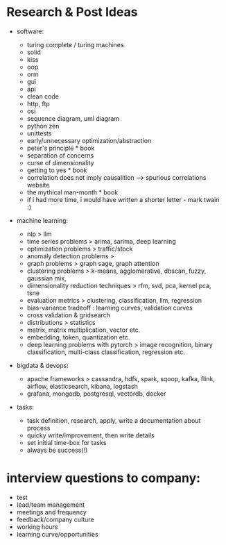 # Research & Post Ideas

- software: 
  - turing complete / turing machines
  - solid 
  - kiss
  - oop
  - orm
  - gui 
  - api 
  - clean code
  - http, ftp 
  - osi 
  - sequence diagram, uml diagram 
  - python zen
  - unittests
  - early/unnecessary optimization/abstraction
  - peter's principle * book
  - separation of concerns
  - curse of dimensionality 
  - getting to yes * book
  - correlation does not imply  causalition --> spurious correlations website
  - the mythical man-month * book
  - if i had more time, i would have written a shorter letter - mark twain :)
  
- machine learning:
  - nlp > llm 
  - time series problems > arima, sarima, deep learning 
  - optimization problems > traffic/stock
  - anomaly detection problems > 
  - graph problems > graph sage, graph attention
  - clustering problems > k-means, agglomerative, dbscan, fuzzy, gaussian mix, 
  - dimensionality reduction techniques > rfm, svd, pca, kernel pca, tsne
  - evaluation metrics > clustering, classification, llm, regression 
  - bias-variance tradeoff : learning curves, validation curves  
  - cross validation & gridsearch 
  - distributions > statistics 
  - matrix, matrix multiplication, vector etc. 
  - embedding, token, quantization etc. 
  - deep learning problems with pytorch > image recognition, binary classification, multi-class classification, regression etc. 
- bigdata & devops:
  - apache frameworks > cassandra, hdfs, spark, sqoop, kafka, flink, airflow, elasticsearch, kibana, logstash
  - grafana, mongodb, postgresql, vectordb, docker 
- tasks:
  - task definition, research, apply, write a documentation about process 
  - quicky write/improvement, then write details
  - set initial time-box for tasks 
  - always be success(!) 

# interview questions to company:
- test
- lead/team management
- meetings and frequency
- feedback/company culture 
- working hours
- learning curve/opportunities  


